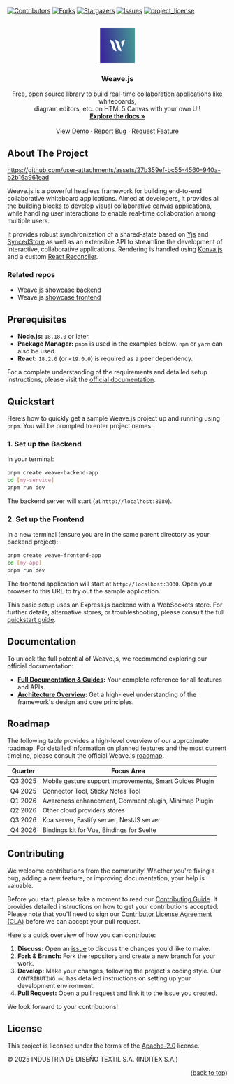 <!--
SPDX-FileCopyrightText: 2025 2025 INDUSTRIA DE DISEÑO TEXTIL S.A. (INDITEX S.A.)

SPDX-License-Identifier: Apache-2.0
-->

<a id="readme-top"></a>

[![Contributors][contributors-shield]][contributors-url]
[![Forks][forks-shield]][forks-url]
[![Stargazers][stars-shield]][stars-url]
[![Issues][issues-shield]][issues-url]
[![project_license][license-shield]][license-url]

<br />
<div align="center">
  <a href="https://github.com/InditexTech/weavejs">
    <picture>
      <img src="images/logo.png" alt="Weave.js logo" width="80" height="80">
    </picture>
  </a>

<h3 align="center">Weave.js</h3>

  <p align="center">
    Free, open source library to build real-time collaboration applications like whiteboards, <br /> diagram editors, etc. on HTML5 Canvas with your own UI!
    <br />
    <a href="https://inditextech.github.io/weavejs/docs/main"><strong>Explore the docs »</strong></a>
    <br />
    <br />
    <a href="https://weavejs.cloud.inditex.com/">View Demo</a>
    &middot;
    <a href="https://github.com/InditexTech/weavejs/issues/new?labels=bug&template=bug-report.md">Report Bug</a>
    &middot;
    <a href="https://github.com/InditexTech/weavejs/issues/new?labels=enhancement&template=feature-request.md">Request Feature</a>
  </p>
</div>

## About The Project

https://github.com/user-attachments/assets/27b359ef-bc55-4560-940a-b2b16a961ead

Weave.js is a powerful headless framework for building end-to-end collaborative whiteboard applications. Aimed at developers, it provides all the building blocks to develop visual collaborative canvas applications, while handling user interactions to enable real-time collaboration among multiple users.

It provides robust synchronization of a shared-state based on [Yjs][Yjs-url] and [SyncedStore][SyncedStore-url] as well as an extensible API to streamline the development of interactive, collaborative applications. Rendering is handled using [Konva.js][Konva-url] and a custom [React Reconciler][ReactReconciler-url].

### Related repos

- Weave.js [showcase backend](https://github.com/InditexTech/weavejs-backend)
- Weave.js [showcase frontend](https://github.com/InditexTech/weavejs-frontend)

## Prerequisites

- **Node.js:** `18.18.0` or later.
- **Package Manager:** `pnpm` is used in the examples below. `npm` or `yarn` can also be used.
- **React:** `18.2.0` (or `<19.0.0`) is required as a peer dependency.

For a complete understanding of the requirements and detailed setup instructions, please visit the [official documentation](https://inditextech.github.io/weavejs/docs/main/requirements).

## Quickstart

Here’s how to quickly get a sample Weave.js project up and running using `pnpm`. You will be prompted to enter project names.

### 1. Set up the Backend

In your terminal:

```bash
pnpm create weave-backend-app
cd [my-service]
pnpm run dev
```

The backend server will start (at `http://localhost:8080`).

### 2. Set up the Frontend

In a new terminal (ensure you are in the same parent directory as your backend project):

```bash
pnpm create weave-frontend-app
cd [my-app]
pnpm run dev
```

The frontend application will start at `http://localhost:3030`. Open your browser to this URL to try out the sample application.

This basic setup uses an Express.js backend with a WebSockets store. For further details, alternative stores, or troubleshooting, please consult the full [quickstart guide][docs-quick-start-url].

## Documentation

To unlock the full potential of Weave.js, we recommend exploring our official documentation:

- **[Full Documentation & Guides][docs-url]:** Your complete reference for all features and APIs.
- **[Architecture Overview][docs-architecture]:** Get a high-level understanding of the framework's design and core principles.

## Roadmap

The following table provides a high-level overview of our approximate roadmap. For detailed information on planned features and the most current timeline, please consult the official Weave.js [roadmap][docs-roadmap-url].

| Quarter | Focus Area                                               |
| ------- | -------------------------------------------------------- |
| Q3 2025 | Mobile gesture support improvements, Smart Guides Plugin |
| Q4 2025 | Connector Tool, Sticky Notes Tool                        |
| Q1 2026 | Awareness enhancement, Comment plugin, Minimap Plugin    |
| Q2 2026 | Other cloud providers stores                             |
| Q3 2026 | Koa server, Fastify server, NestJS server                |
| Q4 2026 | Bindings kit for Vue, Bindings for Svelte                |

## Contributing

We welcome contributions from the community! Whether you're fixing a bug, adding a new feature, or improving documentation, your help is valuable.

Before you start, please take a moment to read our [Contributing Guide](CONTRIBUTING.md). It provides detailed instructions on how to get your contributions accepted. Please note that you'll need to sign our [Contributor License Agreement (CLA)](https://github.com/InditexTech/foss/blob/main/documents/CLA.pdf) before we can accept your pull request.

Here's a quick overview of how you can contribute:

1. **Discuss:** Open an [issue](https://github.com/InditexTech/weavejs/issues/new/choose) to discuss the changes you'd like to make.
2. **Fork & Branch:** Fork the repository and create a new branch for your work.
3. **Develop:** Make your changes, following the project's coding style. Our `CONTRIBUTING.md` has detailed instructions on setting up your development environment.
4. **Pull Request:** Open a pull request and link it to the issue you created.

We look forward to your contributions!

## License

This project is licensed under the terms of the [Apache-2.0](LICENSE) license.

© 2025 INDUSTRIA DE DISEÑO TEXTIL S.A. (INDITEX S.A.)

<p align="right">(<a href="#readme-top">back to top</a>)</p>

[contributors-shield]: https://img.shields.io/github/contributors/InditexTech/weavejs.svg?style=for-the-badge
[contributors-url]: https://github.com/InditexTech/weavejs/graphs/contributors
[forks-shield]: https://img.shields.io/github/forks/InditexTech/weavejs.svg?style=for-the-badge
[forks-url]: https://github.com/InditexTech/weavejs/network/members
[stars-shield]: https://img.shields.io/github/stars/InditexTech/weavejs.svg?style=for-the-badge
[stars-url]: https://github.com/InditexTech/weavejs/stargazers
[issues-shield]: https://img.shields.io/github/issues/InditexTech/weavejs.svg?style=for-the-badge
[docs-url]: https://inditextech.github.io/weavejs
[docs-architecture]: https://inditextech.github.io/weavejs/docs/main/architecture
[docs-quick-start-url]: https://inditextech.github.io/weavejs/docs/main/quickstart
[docs-roadmap-url]: https://inditextech.github.io/weavejs/docs/main/roadmap
[issues-url]: https://github.com/InditexTech/weavejs/issues
[license-shield]: https://img.shields.io/github/license/InditexTech/weavejs.svg?style=for-the-badge
[license-url]: https://github.com/InditexTech/weavejs/blob/master/LICENSE.txt
[product-screenshot]: images/screenshot.png
[Konva-url]: https://github.com/konvajs/konva
[Yjs-url]: https://github.com/yjs/yjs
[SyncedStore-url]: https://github.com/yousefed/SyncedStore
[ReactReconciler-url]: https://github.com/facebook/react/tree/main/packages/react-reconciler
